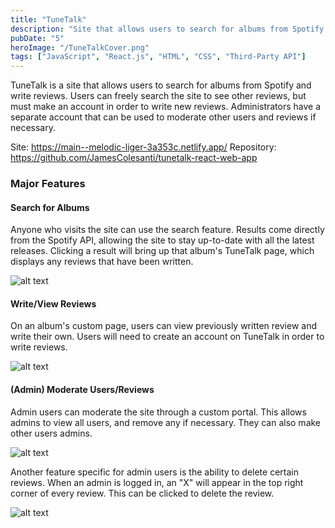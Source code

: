 ```yaml
---
title: "TuneTalk"
description: "Site that allows users to search for albums from Spotify and write reviews"
pubDate: "5"
heroImage: "/TuneTalkCover.png"
tags: ["JavaScript", "React.js", "HTML", "CSS", "Third-Party API"]
---
```


TuneTalk is a site that allows users to search for albums from Spotify and write reviews. Users can freely search the site to see other reviews, but must make an account in order to write new reviews. Administrators have a separate account that can be used to moderate other users and reviews if necessary. 

Site: https://main--melodic-liger-3a353c.netlify.app/
Repository: https://github.com/JamesColesanti/tunetalk-react-web-app

### Major Features

#### Search for Albums
Anyone who visits the site can use the search feature. Results come directly from the Spotify API, allowing the site to stay up-to-date with all the latest releases. Clicking a result will bring up that album's TuneTalk page, which displays any reviews that have been written.

![alt text](/TuneTalkSearch.png)

#### Write/View Reviews
On an album's custom page, users can view previously written review and write their own. Users will need to create an account on TuneTalk in order to write reviews.

![alt text](/TuneTalkWriteReviews.png)

#### (Admin) Moderate Users/Reviews
Admin users can moderate the site through a custom portal. This allows admins to view all users, and remove any if necessary. They can also make other users admins.

![alt text](/TuneTalkAdminModUsers.png)

Another feature specific for admin users is the ability to delete certain reviews. When an admin is logged in, an "X" will appear in the top right corner of every review. This can be clicked to delete the review.

![alt text](/TuneTalkAdminModReviews.png)
